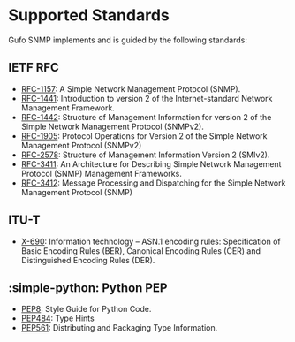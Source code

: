 # Supported Standards

Gufo SNMP implements and is guided by the following standards:

## IETF RFC

* [RFC-1157][RFC-1157]: A Simple Network Management Protocol (SNMP).
* [RFC-1441][RFC-1441]: Introduction to version 2 of the Internet-standard Network Management Framework.
* [RFC-1442][RFC-1442]: Structure of Management Information for version 2 of the Simple Network Management Protocol (SNMPv2).
* [RFC-1905][RFC-1905]: Protocol Operations for Version 2 of the Simple Network Management Protocol (SNMPv2) 
* [RFC-2578][RFC-2578]: Structure of Management Information Version 2 (SMIv2).
* [RFC-3411][RFC-3411]: An Architecture for Describing Simple Network Management Protocol (SNMP) Management Frameworks.
* [RFC-3412][RFC-3412]: Message Processing and Dispatching for the Simple Network Management Protocol (SNMP)

## ITU-T

* [X-690][X-690]: Information technology – ASN.1 encoding rules: Specification of Basic Encoding Rules (BER), Canonical Encoding Rules (CER) and Distinguished Encoding Rules (DER).

## :simple-python: Python PEP

* [PEP8][PEP8]: Style Guide for Python Code.
* [PEP484][PEP484]: Type Hints
* [PEP561][PEP561]: Distributing and Packaging Type Information.

[RFC-1157]: https://datatracker.ietf.org/doc/html/rfc1157
[RFC-1441]: https://datatracker.ietf.org/doc/html/rfc1441
[RFC-1442]: https://datatracker.ietf.org/doc/html/rfc1442
[RFC-1905]: https://datatracker.ietf.org/doc/html/rfc1905
[RFC-2578]: https://datatracker.ietf.org/doc/html/rfc2578
[RFC-3411]: https://datatracker.ietf.org/doc/html/rfc3411
[RFC-3412]: https://datatracker.ietf.org/doc/html/rfc3412
[PEP8]: https://peps.python.org/pep-0008/
[PEP484]: https://peps.python.org/pep-0484/
[PEP561]: https://peps.python.org/pep-0561/
[X-690]: https://www.itu.int/rec/T-REC-X.690
